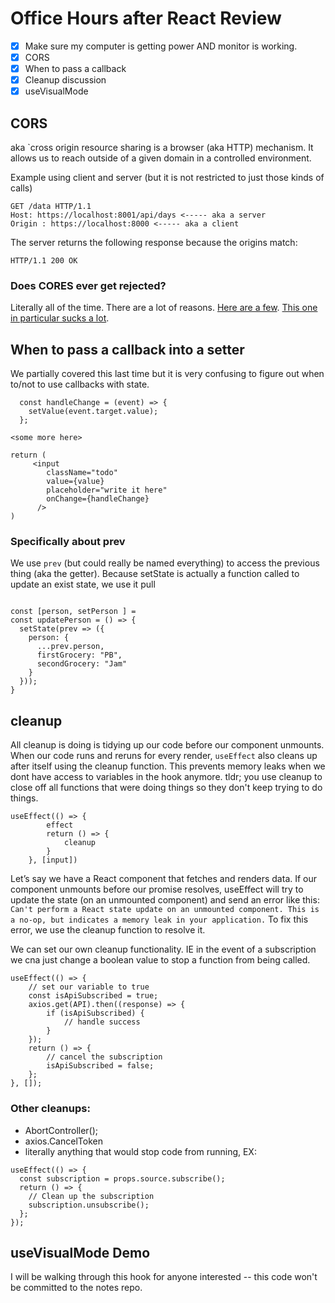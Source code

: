 # Office Hours after React Review

- [x] Make sure my computer is getting power AND monitor is working.
- [x] CORS
- [x] When to pass a callback
- [x] Cleanup discussion
- [x] useVisualMode

## CORS

aka `cross origin resource sharing is a browser (aka HTTP) mechanism. It allows us to reach outside of a given domain in a controlled environment.

Example using client and server (but it is not restricted to just those kinds of calls)

```
GET /data HTTP/1.1
Host: https://localhost:8001/api/days <----- aka a server
Origin : https://localhost:8000 <----- aka a client
```

The server returns the following response because the origins match:

```
HTTP/1.1 200 OK
```

### Does CORES ever get rejected?

Literally all of the time. There are a lot of reasons. [Here are a few](https://developer.mozilla.org/en-US/docs/Web/HTTP/CORS/Errors). [This one in particular sucks a lot](https://developer.mozilla.org/en-US/docs/Web/HTTP/CORS/Errors/CORSMissingAllowHeaderFromPreflight).

## When to pass a callback into a setter

We partially covered this last time but it is very confusing to figure out when to/not to use callbacks with state.

```
  const handleChange = (event) => {
    setValue(event.target.value);
  };

<some more here>

return (
     <input
        className="todo"
        value={value}
        placeholder="write it here"
        onChange={handleChange}
      />
)

```

### Specifically about prev

We use `prev` (but could really be named everything) to access the previous thing (aka the getter). Because setState is actually a function called to update an exist state, we use it pull

```

const [person, setPerson ] =
const updatePerson = () => {
  setState(prev => ({
    person: {
      ...prev.person,
      firstGrocery: "PB",
      secondGrocery: "Jam"
    }
  }));
}
```

## cleanup

All cleanup is doing is tidying up our code before our component unmounts. When our code runs and reruns for every render, `useEffect` also cleans up after itself using the cleanup function. This prevents memory leaks when we dont have access to variables in the hook anymore. tldr; you use cleanup to close off all functions that were doing things so they don't keep trying to do things. 

```
useEffect(() => {
        effect
        return () => {
            cleanup
        }
    }, [input])
```

Let’s say we have a React component that fetches and renders data. If our component unmounts before our promise resolves, useEffect will try to update the state (on an unmounted component) and send an error like this: `Can't perform a React state update on an unmounted component. This is a no-op, but indicates a memory leak in your application.` 
To fix this error, we use the cleanup function to resolve it.

We can set our own cleanup functionality. IE in the event of a subscription we cna just change a boolean value to stop a function from being called. 
```
useEffect(() => {
    // set our variable to true
    const isApiSubscribed = true;
    axios.get(API).then((response) => {
        if (isApiSubscribed) {
            // handle success
        }
    });
    return () => {
        // cancel the subscription
        isApiSubscribed = false;
    };
}, []);
```

### Other cleanups: 
- AbortController();
- axios.CancelToken
- literally anything that would stop code from running, EX: 
```
useEffect(() => {
  const subscription = props.source.subscribe();
  return () => {
    // Clean up the subscription
    subscription.unsubscribe();
  };
});
```



## useVisualMode Demo

I will be walking through this hook for anyone interested -- this code won't be committed to the notes repo.
